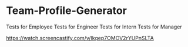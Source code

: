 # Team-Profile-Generator

Tests for Employee
Tests for Engineer
Tests for Intern
Tests for Manager


https://watch.screencastify.com/v/Ikqep7OMOV2rYUPnSLTA


